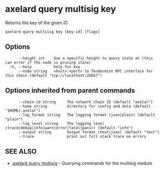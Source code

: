 # axelard query multisig key

Returns the key of the given ID

```
axelard query multisig key [key-id] [flags]
```

## Options

```
      --height int    Use a specific height to query state at (this can error if the node is pruning state)
  -h, --help          help for key
      --node string   <host>:<port> to Tendermint RPC interface for this chain (default "tcp://localhost:26657")
```

## Options inherited from parent commands

```
      --chain-id string     The network chain ID (default "axelar")
      --home string         directory for config and data (default "$HOME/.axelar")
      --log_format string   The logging format (json|plain) (default "plain")
      --log_level string    The logging level (trace|debug|info|warn|error|fatal|panic) (default "info")
      --output string       Output format (text|json) (default "text")
      --trace               print out full stack trace on errors
```

## SEE ALSO

- [axelard query multisig](/cli-docs/v0_27_0/axelard_query_multisig) - Querying commands for the multisig module
